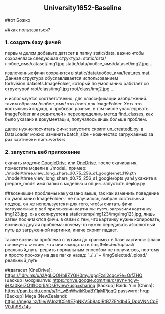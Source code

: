 <h2 align="center"> University1652-Baseline </h2>
##от Божко

##как пользоваться?
### 1. создать базу фичей
первым делом добавьте датасет в папку static/data, важно чтобы сохранялась следующая структура:
static/data/любое_имя/dataset/img1.jpg
static/data/любое_имя/dataset/img2.jpg
...

извлеченные фичи сохранятся в static/data/любое_имя/features.mat. Данная структура обуславливается использованием torhvision.datasets.ImageFolder, который по умолчанию работает сo структурой
root/class/img1.jpg
root/class/img2.jpg
...

и используется соответственно, для классификации изображений.
таким образом /любое_имя/ это /root/ для ImageFolder. Хотя это костыльный подход, я пробовал разные, в том числе унаследовать ImageFolder или родителей и переопределить метод find_classes, как было указано в документации, получалось лишь больше проблем.

далее нужно посчитать фичи: запустите скрипт un_createdb.py. в DataLoader можно изменить batch_size - количество загружаемых за раз картинок и num_workers.

### 2. запустить веб приложение
скачать модели:
[GoogleDrive](https://drive.google.com/open?id=1iES210erZWXptIttY5EBouqgcF5JOBYO) или [OneDrive](https://studentutsedu-my.sharepoint.com/:u:/g/personal/12639605_student_uts_edu_au/EW19pLps66RCuJcMAOtWg5kB6Ux_O-9YKjyg5hP24-yWVQ?e=BZXcdM). после скачивания, поместите модели в ./model/. пример:
./model/three_view_long_share_d0.75_256_s1_google/net_119.pth
./model/three_view_long_share_d0.75_256_s1_google/opts.yaml
укажите в prepare_model имя папки с моделью и опции.
запустить deploy.py

##возникшие проблемы
как указано выше, так как изменить поведение по умолчанию ImageFolder-а не получилось, выбран костыльный подход. он же используется и для того, чтобы считать фичи загружаемых в веб приложении картинок: пусть загрузили картинку img123.jpg. она скопируется в static/temp/img123/img/img123.jpg, лишь затем посчитаются фичи. в связи с тем, что картинку нужно копировать, возникла другая проблема: почему-то нужно передавать абсолютный путь до загруженной картинки, иначе скрипт падает.

также возникла проблема с путями до хранимых в базе картинок: фласк почему-то считает, что они находятся в /ImgSelected/upload/реальный_путь. решить нормальным способом не получилось, поэтому я просто прохожу на две папки назад: '../../' + /ImgSelected/upload/реальный_путь

##датасет
[OneDrive]:
https://1drv.ms/u/s!AgLQOHbBZYGH0myJgpqFzsi2cgcv?e=QrfZHQ
[Backup] GoogleDrive:
https://drive.google.com/file/d/1iVnP4gjw-iHXa0KerZQ1IfIO0i1jADsR/view?usp=sharing
[Backup] Baidu Yun (China):
https://pan.baidu.com/s/1H_wBnWwikKbaBY1pMPjoqQ password: hrqp
[Backup] Mega (NewZealand):
https://mega.nz/file/WJpz1C5a#E7gNKV5b8aOIRtB7ZEYdb45_DpbVNNCpEV0Jh9Sx14s